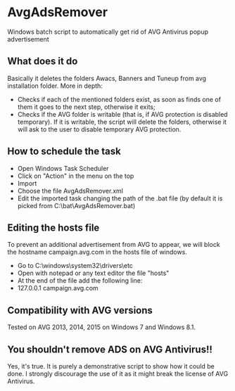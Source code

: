 # AvgAdsRemover
Windows batch script to automatically get rid of AVG Antivirus popup advertisement

## What does it do
Basically it deletes the folders Awacs, Banners and Tuneup from avg installation folder.
More in depth:
* Checks if each of the mentioned folders exist, as soon as finds one of them it goes to the next step, otherwise it exits;
* Checks if the AVG folder is writable (that is, if AVG protection is disabled temporary). If it is writable, the script will delete the folders, otherwise it will ask to the user to disable temporary AVG protection.

## How to schedule the task
* Open Windows Task Scheduler
* Click on "Action" in the menu on the top
* Import
* Choose the file AvgAdsRemover.xml
* Edit the imported task changing the path of the .bat file (by default it is picked from C:\bat\AvgAdsRemover.bat)

## Editing the hosts file
To prevent an additional advertisement from AVG to appear, we will block the hostname campaign.avg.com in the hosts file of windows.
* Go to C:\windows\system32\drivers\etc
* Open with notepad or any text editor the file "hosts"
* At the end of the file add the following line:
* 127.0.0.1 campaign.avg.com

## Compatibility with AVG versions
Tested on AVG 2013, 2014, 2015 on Windows 7 and Windows 8.1.

## You shouldn't remove ADS on AVG Antivirus!!
Yes, it's true. It is purely a demonstrative script to show how it could be done. I strongly discourage the use of it as it might break the license of AVG Antivirus.
